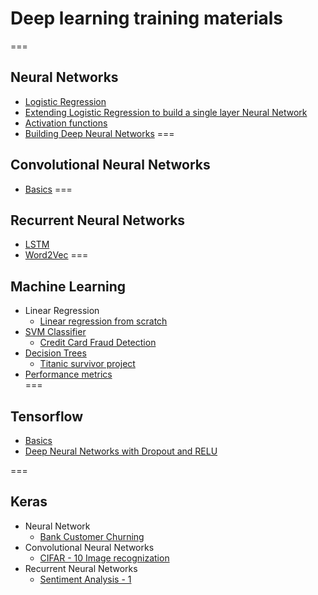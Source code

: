 # Deep learning training materials
===
## Neural Networks
- [Logistic Regression](https://github.com/Kredoai/Deep-Learning-Training/tree/master/Neural%20Networks/Logistic_Regression)
- [Extending Logistic Regression to build a single layer Neural Network](https://github.com/Kredoai/Deep-Learning-Training/tree/master/Neural%20Networks/Neural%20Net%20One%20Hidden%20Layer)
- [Activation functions](https://github.com/Kredoai/Deep-Learning-Training/tree/master/Neural%20Networks/Activation)
- [Building Deep Neural Networks](https://github.com/Kredoai/Deep-Learning-Training/tree/master/Neural%20Networks/Deep_Neural_Network)
===
## Convolutional Neural Networks
- [Basics](https://github.com/Kredoai/Deep-Learning-Training/tree/master/Convolutional_Neural_Networks/Basics)
===
## Recurrent Neural Networks
- [LSTM](https://github.com/Kredoai/Deep-Learning-Training/tree/master/Recurrent_Neural_Networks/LSTM)
- [Word2Vec](https://github.com/Kredoai/Deep-Learning-Training/tree/master/Recurrent_Neural_Networks/Word2Vec)
===
## Machine Learning
- Linear Regression
  - [Linear regression from scratch](https://github.com/Kredoai/Deep-Learning-Training/tree/master/Machine_Learning/Linear_Regression/build_from_scratch)
- [SVM Classifier](https://github.com/Kredoai/Deep-Learning-Training/tree/master/Machine_Learning/SVM)
  - [Credit Card Fraud Detection](https://github.com/Kredoai/Deep-Learning-Training/tree/master/Machine_Learning/SVM/Credit_Card_Fraud_Detection)
- [Decision Trees](https://github.com/Kredoai/Deep-Learning-Training/tree/master/Machine_Learning/Decision_Tree)
    - [Titanic survivor project](https://github.com/Kredoai/Deep-Learning-Training/tree/master/Machine_Learning/Decision_Tree/Titanic_Survivor)
- [Performance metrics](https://github.com/Kredoai/Deep-Learning-Training/tree/master/Machine_Learning/Performance)  
===
## Tensorflow
- [Basics](https://github.com/Kredoai/Deep-Learning-Training/tree/master/Tensorflow/Basics)
- [Deep Neural Networks with Dropout and RELU](https://github.com/Kredoai/Deep-Learning-Training/tree/master/Tensorflow/Deep_Neural_Nets_Dropout_RELU)

===
## Keras
- Neural Network
  - [Bank Customer Churning](https://github.com/Kredoai/Deep-Learning-Training/tree/master/Keras/Neural_Networks/bank_customer_churning)
- Convolutional Neural Networks
  - [CIFAR - 10 Image recognization](https://github.com/Kredoai/Deep-Learning-Training/tree/master/Keras/Convolutional_Neural_Networks/cifar-10)
- Recurrent Neural Networks
  - [Sentiment Analysis - 1](https://github.com/Kredoai/Deep-Learning-Training/tree/master/Keras/Recurrent_Neural_Networks/Sentiment_Analysis)
